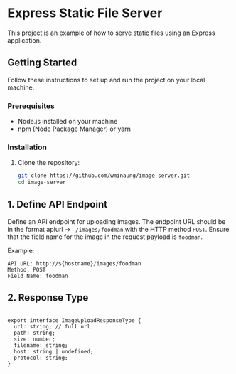 # Express Static File Server

This project is an example of how to serve static files using an Express application.

## Getting Started

Follow these instructions to set up and run the project on your local machine.

### Prerequisites

- Node.js installed on your machine
- npm (Node Package Manager) or yarn

### Installation

1. Clone the repository:

   ```sh
   git clone https://github.com/wminaung/image-server.git
   cd image-server
   ```

## 1. Define API Endpoint

Define an API endpoint for uploading images. The endpoint URL should be in the format apiurl -> ` /images/foodman` with the HTTP method `POST`. Ensure that the field name for the image in the request payload is `foodman`.

Example:

```plaintext
API URL: http://${hostname}/images/foodman
Method: POST
Field Name: foodman
```

## 2. Response Type

```

export interface ImageUploadResponseType {
  url: string; // full url
  path: string;
  size: number;
  filename: string;
  host: string | undefined;
  protocol: string;
}

```
